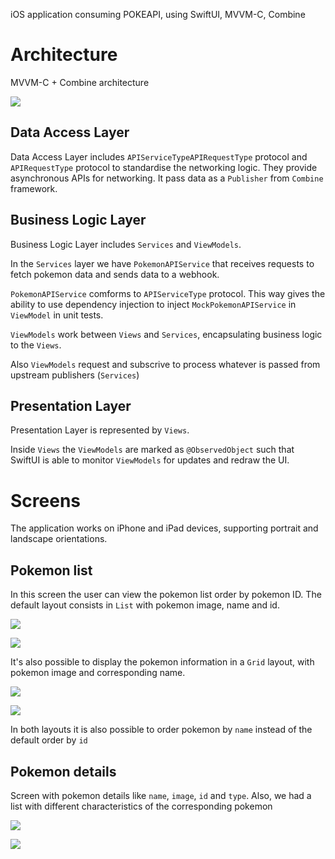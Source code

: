 iOS application consuming POKEAPI, using SwiftUI, MVVM-C, Combine


# Architecture
MVVM-C + Combine architecture

![](./PokemonLibrary/Resources/achitecture.png)

## Data Access Layer

Data Access Layer includes `APIServiceTypeAPIRequestType` protocol and `APIRequestType` protocol to standardise the networking logic. They provide asynchronous APIs for networking. It pass data as a `Publisher` from `Combine` framework. 


## Business Logic Layer

Business Logic Layer includes `Services` and `ViewModels`. 

In the `Services` layer we have `PokemonAPIService` that receives requests to fetch pokemon data and sends data to a webhook.

`PokemonAPIService` comforms to `APIServiceType` protocol. This way gives the ability to use dependency injection to inject `MockPokemonAPIService` in `ViewModel` in unit tests.

`ViewModels` work between `Views` and `Services`, encapsulating business logic to the `Views`. 

 Also `ViewModels` request and subscrive to process whatever is passed from upstream publishers (`Services`)

## Presentation Layer

Presentation Layer is represented by `Views`.

Inside `Views` the `ViewModels` are marked as `@ObservedObject` such that SwiftUI is able to monitor `ViewModels` for updates and redraw the UI.

# Screens

The application works on iPhone and iPad devices, supporting portrait and landscape orientations. 

## Pokemon list

In this screen the user can view the pokemon list order by pokemon ID. The default layout consists in `List` with pokemon image, name and id.

![](./PokemonLibrary/Resources/list_portrait.png)

![](./PokemonLibrary/Resources/list_landescape.png)


It's also possible to display the pokemon information in a `Grid` layout, with pokemon image and corresponding name.

![](./PokemonLibrary/Resources/grid_portrait.png)

![](./PokemonLibrary/Resources/grid_landescape.png)


In both layouts it is also possible to order pokemon by `name` instead of the default order by `id`

## Pokemon details

Screen with pokemon details like `name`, `image`, `id` and `type`. Also, we had a list with different characteristics of the corresponding pokemon

![](./PokemonLibrary/Resources/details_portrait.png)

![](./PokemonLibrary/Resources/details_landescape_1.png)

